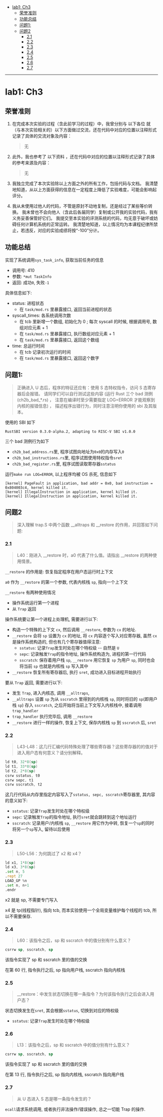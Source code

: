 - [lab1: Ch3](#lab1-ch3)
  - [荣誉准则](#荣誉准则)
  - [功能总结](#功能总结)
  - [问题1:](#问题1)
  - [问题2](#问题2)
    - [2.1](#21)
    - [2.2](#22)
    - [2.3](#23)
    - [2.4](#24)
    - [2.5](#25)
    - [2.6](#26)
    - [2.7](#27)

----


# lab1: Ch3

## 荣誉准则

1. 在完成本次实验的过程（含此前学习的过程）中，我曾分别与 以下各位 就（与本次实验相关的）以下方面做过交流，还在代码中对应的位置以注释形式记录了具体的交流对象及内容：

    > 无

2. 此外，我也参考了 以下资料 ，还在代码中对应的位置以注释形式记录了具体的参考来源及内容：

    > 无

3. 我独立完成了本次实验除以上方面之外的所有工作，包括代码与文档。 我清楚地知道，从以上方面获得的信息在一定程度上降低了实验难度，可能会影响起评分。

4. 我从未使用过他人的代码，不管是原封不动地复制，还是经过了某些等价转换。 我未曾也不会向他人（含此后各届同学）复制或公开我的实验代码，我有义务妥善保管好它们。 我提交至本实验的评测系统的代码，均无意于破坏或妨碍任何计算机系统的正常运转。 我清楚地知道，以上情况均为本课程纪律所禁止，若违反，对应的实验成绩将按“-100”分计。


## 功能总结

实现了系统调用`sys_task_info`, 获取当前任务的信息
- 调用号: 410
- 参数: `*mut TaskInfo`
- 返回: 成功`0`, 失败`-1`

具体信息如下: 
- status: 进程状态
  - 在 `task/mod.rs` 里暴露接口, 返回当前进程的状态
- syscall_times: 各系统调用次数
  - 在 tcb 里新增一个数组, 初始化为 0 ; 每次 syscall 的时候, 根据调用号, 数组对应元素 + 1 
  - 在 `task/mod.rs` 里暴露接口, 执行数组对应元素 + 1 
  - 在 `task/mod.rs` 里暴露接口, 返回这个数组
- time: 总运行时间
  - 在 tcb 记录初次运行的时间
  - 在 `task/mod.rs` 里暴露接口, 返回这个数字


## 问题1: 

> 正确进入 U 态后，程序的特征还应有：使用 S 态特权指令，访问 S 态寄存器后会报错。 请同学们可以自行测试这些内容 (运行 Rust 三个 bad 测例 (ch2b_bad_*.rs) ， 注意在编译时至少需要指定 LOG=ERROR 才能观察到内核的报错信息) ， 描述程序出错行为，同时注意注明你使用的 sbi 及其版本。

使用的 SBI 如下
```
RustSBI version 0.3.0-alpha.2, adapting to RISC-V SBI v1.0.0
```

三个 bad 测例行为如下
- `ch2b_bad_address.rs`里, 程序试图向地址为`0x0`的内存写入`0`
- `ch2b_bad_instructions.rs`里, 程序试图使用特权指令`sret`
- `ch2b_bad_register.rs`里, 程序试图读取寄存器`sstatus`

运行`make run LOG=ERROR`, 以上程序均被 OS 杀死, 信息如下
```
[kernel] PageFault in application, bad addr = 0x0, bad instruction = 0x804003c4, kernel killed it.
[kernel] IllegalInstruction in application, kernel killed it.
[kernel] IllegalInstruction in application, kernel killed it.
```


## 问题2 

> 深入理解 trap.S 中两个函数 __alltraps 和 __restore 的作用，并回答如下问题:

### 2.1 

> L40：刚进入 __restore 时，a0 代表了什么值。请指出 __restore 的两种使用情景。

`__restore` 的作用是: 恢复指定程序在用户态运行时上下文

`a0` 作为 `__restore` 的第一个参数, 代表内核栈 `sp`, 指向一个上下文

`__restore` 有两种使用情况
- 操作系统运行第一个进程
- 从 `Trap` 返回

操作系统要让第一个进程上处理机, 需要进行以下: 
- 构造一个特殊的上下文 `cx`, 然后调用 `__restore`, 参数为 `cx` 的地址.
- `__restore` 会将 `sp` 设置为 `cx` 的地址, 将 `cx` 内容逐个写入对应寄存器, 虽然 `cx` 是操作系统构造的, 但也有几个寄存器值得注意: 
  - `sstatus`: 记录`Trap`发生时处在哪个特权级 -- 自然是 `U`
  - `sepc`: 记录触发`Trap`的指令地址, 操作系统构造为, 进程的第一行代码
  - `sscratch`: 保存着用户栈 `sp`, `__restore` 用它恢复 `sp` 为用户 `sp`, 同时也会将当前 `sp` 也就是内核栈 `sp` 写入其中
- `__restore` 恢复所有寄存器后, 执行 `sret`, 成功进入目标进程开始执行

要从 `Trap` 返回, 需要进行以下: 
- 发生 `Trap`, 进入内核态, 调用 `__alltraps`, 
- `__alltraps` 设置 `sp` 为从 `sscratch` 里得到的内核栈 `sp`, 同时将旧的 `sp`(即用户栈 `sp`) 存入 `sscratch`, 之后开始将当前上下文写入内核栈中, 接着调用 `trap_handler`
- `trap_handler` 执行完毕后, 调用 `__restore`
- `__restore` 进行一样的操作, 恢复上下文, 保存内核栈 `sp` 到 `sscratch` 后, `sret`


### 2.2 

> L43-L48：这几行汇编代码特殊处理了哪些寄存器？这些寄存器的的值对于进入用户态有何意义？请分别解释。

```asm
ld t0, 32*8(sp)
ld t1, 33*8(sp)
ld t2, 2*8(sp)
csrw sstatus, t0
csrw sepc, t1
csrw sscratch, t2
```

这几行代码从内存里指定内容写入了`sstatus, sepc, sscratch`寄存器里, 其内容的意义如下:
- `sstatus`: 记录`Trap`发生时处在哪个特权级 
- `sepc`: 记录触发`Trap`的指令地址, 执行`sret`就会跳转到这个地址运行
- `sscratch`: 记录用户/内核栈 `sp`, `__restore` 用它作为中转, 恢复一个`sp`的同时将另一个`sp`写入, 留待以后使用


### 2.3 

> L50-L56：为何跳过了 x2 和 x4？

```asm
ld x1, 1*8(sp)
ld x3, 3*8(sp)
.set n, 5
.rept 27
LOAD_GP %n
.set n, n+1
.endr
```

x2 就是 sp, 不需要专门写入

x4 是 tp(线程指针), 指向 tcb, 而本实验使用一个全局变量维护每个线程的 tcb, 所以不需要保存.


### 2.4

> L60：该指令之后，sp 和 sscratch 中的值分别有什么意义？

```asm
csrrw sp, sscratch, sp
```

该指令实现了 sp 和 sscratch 里的值的交换

在第 60 行, 指令执行之后, sp 指向用户栈, sscratch 指向内核栈 


### 2.5 

> __restore：中发生状态切换在哪一条指令？为何该指令执行之后会进入用户态？

状态切换发生在`sret`, 其会根据`sstatus`, 切换到对应的特权级
- `sstatus`: 记录`Trap`发生时处在哪个特权级 


### 2.6

> L13：该指令之后，sp 和 sscratch 中的值分别有什么意义？

```asm
csrrw sp, sscratch, sp
```

该指令实现了 sp 和 sscratch 里的值的交换

在第 13 行, 指令执行之后, sp 指向内核栈, sscratch 指向用户栈 


### 2.7 

> 从 U 态进入 S 态是哪一条指令发生的？

`ecall`请求系统调用, 或者执行非法操作/错误操作, 总之一切能 Trap 的操作.
